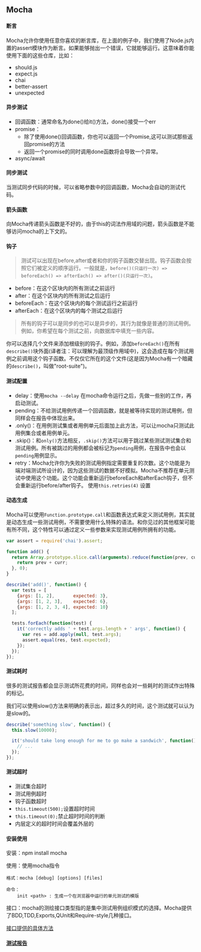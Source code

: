 ## Mocha

#### 断言

Mocha允许你使用任意你喜欢的断言库，在上面的例子中，我们使用了Node.js内置的assert模块作为断言。如果能够抛出一个错误，它就能够运行。这意味着你能使用下面的这些仓库，比如：

- should.js
- expect.js
- chai
- better-assert
- unexpected

#### 异步测试

- 回调函数：通常命名为done()给it()方法，done()接受一个err
- promise：
  - 除了使用done()回调函数，你也可以返回一个Promise,这可以测试那些返回promise的方法
  - 返回一个promise的同时调用done函数将会导致一个异常。
- async/await

#### 同步测试

当测试同步代码的时候，可以省略参数中的回调函数，Mocha会自动的测试代码。

#### 箭头函数

向Mocha传递箭头函数是不好的，由于this的词法作用域的问题，箭头函数是不能够访问mocha的上下文的。

#### 钩子

> 测试可以出现在before,after或者和你的钩子函数交替出现。钩子函数会按照它们被定义的顺序运行。一般就是，`before()(只运行一次) => beforeEach() => afterEach() => after()(只运行一次)`。

- before：在这个区块内的所有测试之前运行
- after：在这个区块内的所有测试之后运行
- beforeEach：在这个区块内的每个测试运行之前运行
- afterEach：在这个区块内的每个测试之后运行

> 所有的钩子可以是同步的也可以是异步的，其行为就像是普通的测试用例。例如，你希望在每个测试之前，向数据库中填充一些内容。

你可以选择几个文件来添加根级别的钩子。例如，添加`beforeEach()`在所有`describe()`块外面(译者注：可以理解为最顶级作用域中)，这会造成在每个测试用例之前调用这个钩子函数。不仅仅它所在的这个文件(这是因为Mocha有一个暗藏的`describe()`，叫做"root-suite")。

#### 测试配置

- delay：使用`mocha --delay` 在mocha命令运行之后，先做一些别的工作，再启动测试。
- pending：不给测试用例传递一个回调函数，就是被等待实现的测试用例，但同样会在报告中体现出来。
- .only()：在用例测试集或者用例单元后面加上此方法，可以让mocha只测试此用例集合或者用例单元。
- .skip()：和`only()`方法相反，`.skip()`方法可以用于跳过某些测试测试集合和测试用例。所有被跳过的用例都会被标记为`pending`用例，在报告中也会以`pending`用例显示。
- retry：Mocha允许你为失败的测试用例指定需要重复的次数。这个功能是为端对端测试所设计的，因为这些测试的数据不好模拟。Mocha不推荐在单元测试中使用这个功能。这个功能会重新运行beforeEach和afterEach钩子，但不会重新运行before/after钩子。
  使用`this.retries(4)` 设置

#### 动态生成

Mocha可以使用`Function.prototype.call`和函数表达式来定义测试用例，其实就是动态生成一些测试用例，不需要使用什么特殊的语法。和你见过的其他框架可能有所不同，这个特性可以通过定义一些参数来实现测试用例所拥有的功能。

```javascript
var assert = require('chai').assert;

function add() {
  return Array.prototype.slice.call(arguments).reduce(function(prev, curr) {
    return prev + curr;
  }, 0);
}

describe('add()', function() {
  var tests = [
    {args: [1, 2],       expected: 3},
    {args: [1, 2, 3],    expected: 6},
    {args: [1, 2, 3, 4], expected: 10}
  ];

  tests.forEach(function(test) {
    it('correctly adds ' + test.args.length + ' args', function() {
      var res = add.apply(null, test.args);
      assert.equal(res, test.expected);
    });
  });
});
```

#### 测试耗时

很多的测试报告都会显示测试所花费的时间，同样也会对一些耗时的测试作出特殊的标记。

我们可以使用slow()方法来明确的表示出，超过多久的时间，这个测试就可以认为是slow的。

```javascript
describe('something slow', function() {
  this.slow(10000);

  it('should take long enough for me to go make a sandwich', function() {
    // ...
  });
});
```

#### 测试超时

- 测试集合超时
- 测试用例超时
- 钩子函数超时
- `this.timeout(500);`设置超时时间
- `this.timeout(0);`禁止超时时间的判断
- 内层定义的超时时间会覆盖外层的

#### 安装使用

安装：npm install mocha

使用：使用mocha指令

```
格式：mocha [debug] [options] [files]

命令：
    init <path> : 生成一个在浏览器中运行的单元测试的模版
```

接口：mocha的测绘接口类型指的是集中测试用例组织模式的选择。Mocha提供了BDD,TDD,Exports,QUnit和Require-style几种接口。

[接口提供的具体方法](<https://segmentfault.com/a/1190000011362879#articleHeader22>)

#### [测试报告](https://segmentfault.com/a/1190000011362879#articleHeader23)
